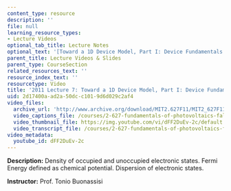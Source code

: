 ```yaml
---
content_type: resource
description: ''
file: null
learning_resource_types:
- Lecture Videos
optional_tab_title: Lecture Notes
optional_text: '[Toward a 1D Device Model, Part I: Device Fundamentals (PDF - 2.2MB)](resources/mit2_627f13_lec07)'
parent_title: Lecture Videos & Slides
parent_type: CourseSection
related_resources_text: ''
resource_index_text: ''
resourcetype: Video
title: '2011 Lecture 7: Toward a 1D Device Model, Part I: Device Fundamentals'
uid: 2d17400a-ad2a-50dc-c101-9d6d029c2af4
video_files:
  archive_url: 'http://www.archive.org/download/MIT2.627F11/MIT2_627F11_lec07_300k.mp4 '
  video_captions_file: /courses/2-627-fundamentals-of-photovoltaics-fall-2013/6d28bf5ebc535d4f8438b9dfd0582817_dFF2DuEv-2c.vtt
  video_thumbnail_file: https://img.youtube.com/vi/dFF2DuEv-2c/default.jpg
  video_transcript_file: /courses/2-627-fundamentals-of-photovoltaics-fall-2013/c198c284965ab9daffb20acafd4e2c3b_dFF2DuEv-2c.pdf
video_metadata:
  youtube_id: dFF2DuEv-2c
---
```


**Description:** Density of occupied and unoccupied electronic states. Fermi Energy defined as chemical potential. Dispersion of electronic states.

**Instructor:** Prof. Tonio Buonassisi